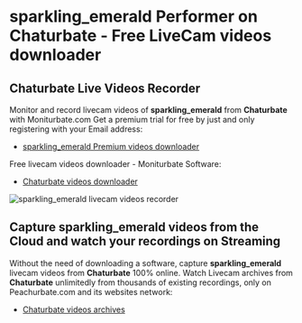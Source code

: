 # sparkling_emerald Performer on Chaturbate - Free LiveCam videos downloader

## Chaturbate Live Videos Recorder

Monitor and record livecam videos of **sparkling_emerald** from **Chaturbate** with Moniturbate.com
Get a premium trial for free by just and only registering with your Email address:
* [sparkling_emerald Premium videos downloader](https://moniturbate.com/request-demo-licence-key.html)

Free livecam videos downloader - Moniturbate Software:
* [Chaturbate videos downloader](https://moniturbate.com/moniturbate-download-software.html)

![sparkling_emerald livecam videos recorder](https://peachurnet.com/templates/moniturbate-software.png)


## Capture sparkling_emerald videos from the Cloud and watch your recordings on Streaming

Without the need of downloading a software, capture **sparkling_emerald** livecam videos from **Chaturbate** 100% online.
Watch Livecam archives from **Chaturbate** unlimitedly from thousands of existing recordings, only on Peachurbate.com and its websites network:
* [Chaturbate videos archives](https://peachurnet.com/)
